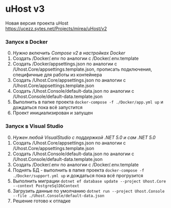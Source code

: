 # uHost v3
Новая версия проекта uHost https://ucezz.sytes.net/Projects/mirea/uHost/v2

### Запуск в Docker
0. _Нужно включить Compose v2 в настройках Docker_
1. Создать /Docker/.env по аналогии с /Docker/.env.template
2. Создать /Docker/appsettings.json по аналогии с /Uhost.Core/appsettings.template.json, прописать подключения, специфичные для работы из контейнера
3. Создать /Uhost.Core/appsettings.json по аналогии с /Uhost.Core/appsettings.template.json
4. Создать /Uhost.Console/default-data.json по аналогии с /Uhost.Console/default-data.template.json
5. Выполнить в папке проекта `docker-compose -f ./Docker/app.yml up` и дождаться пока всё запустится
6. Проект инициализирован и запущен

### Запуск в Visual Studio
0. _Нужен любой VisualStudio с поддержкой .NET 5.0 и сам .NET 5.0_
1. Создать /Uhost.Core/appsettings.json по аналогии с /Uhost.Core/appsettings.template.json
2. Создать /Uhost.Console/default-data.json по аналогии с /Uhost.Console/default-data.template.json
3. Создать /Docker/.env по аналогии с /Docker/.env.template
4. Поднять БД - выполнить в папке проекта `docker-compose -f ./Docker/support.yml up` и дождаться пока всё прогрузится
5. Выполнить миграции `dotnet ef database update --project Uhost.Core --context PostgreSqlDbContext`
6. Загрузить данные по умолчанию `dotnet run --project Uhost.Console --file ./Uhost.Console/default-data.json`
7. Решение готово к отладке
